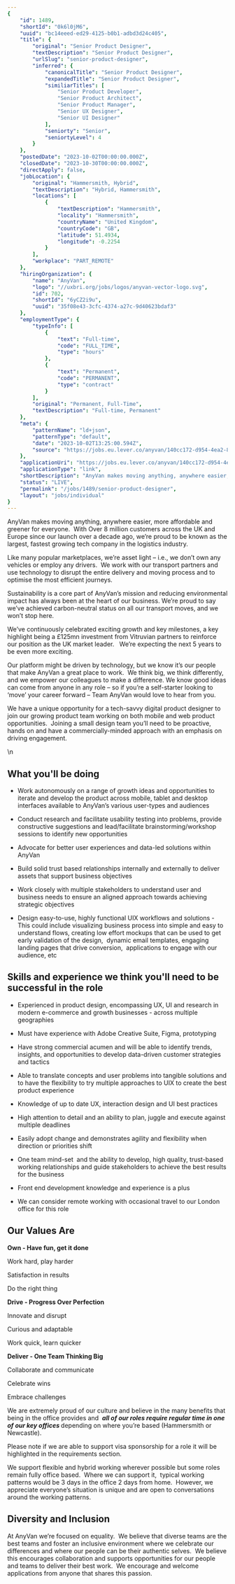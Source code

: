 ```yaml
---
{
	"id": 1489,
	"shortId": "0k6l0jM6",
	"uuid": "bc14eeed-ed29-4125-b0b1-adbd3d24c405",
	"title": {
		"original": "Senior Product Designer",
		"textDescription": "Senior Product Designer",
		"urlSlug": "senior-product-designer",
		"inferred": {
			"canonicalTitle": "Senior Product Designer",
			"expandedTitle": "Senior Product Designer",
			"similiarTitles": [
				"Senior Product Developer",
				"Senior Product Architect",
				"Senior Product Manager",
				"Senior UX Designer",
				"Senior UI Designer"
			],
			"seniorty": "Senior",
			"seniortyLevel": 4
		}
	},
	"postedDate": "2023-10-02T00:00:00.000Z",
	"closedDate": "2023-10-30T00:00:00.000Z",
	"directApply": false,
	"jobLocation": {
		"original": "Hammersmith, Hybrid",
		"textDescription": "Hybrid, Hammersmith",
		"locations": [
			{
				"textDescription": "Hammersmith",
				"locality": "Hammersmith",
				"countryName": "United Kingdom",
				"countryCode": "GB",
				"latitude": 51.4934,
				"longitude": -0.2254
			}
		],
		"workplace": "PART_REMOTE"
	},
	"hiringOrganization": {
		"name": "AnyVan",
		"logo": "//uxbri.org/jobs/logos/anyvan-vector-logo.svg",
		"id": 702,
		"shortId": "6yCZ2i9u",
		"uuid": "35f08e43-3cfc-4374-a27c-9d40623bdaf3"
	},
	"employmentType": {
		"typeInfo": [
			{
				"text": "Full-time",
				"code": "FULL_TIME",
				"type": "hours"
			},
			{
				"text": "Permanent",
				"code": "PERMANENT",
				"type": "contract"
			}
		],
		"original": "Permanent, Full-Time",
		"textDescription": "Full-time, Permanent"
	},
	"meta": {
		"patternName": "ld+json",
		"patternType": "default",
		"date": "2023-10-02T13:25:00.594Z",
		"source": "https://jobs.eu.lever.co/anyvan/140cc172-d954-4ea2-8028-20207bec2f4c?lever-source=Indeed"
	},
	"applicationUri": "https://jobs.eu.lever.co/anyvan/140cc172-d954-4ea2-8028-20207bec2f4c/apply",
	"applicationType": "link",
	"shortDescription": "AnyVan makes moving anything, anywhere easier, more affordable and greener for everyone.  With Over 8 million customers across the UK and Europe since our launch over a decade ago, we’re’ proud to be",
	"status": "LIVE",
	"permalink": "/jobs/1489/senior-product-designer",
	"layout": "jobs/individual"
}
---
```

<p>AnyVan makes moving anything, anywhere easier, more affordable and greener for everyone.&nbsp; With Over 8 million customers across the UK and Europe since our launch over a decade ago, we’re proud to be known as the largest, fastest growing tech company in the logistics industry.</p><p>Like many popular marketplaces, we’re asset light – i.e., we don’t own any vehicles or employ any drivers.&nbsp; We work with our transport partners and use technology to disrupt the entire delivery and moving process and to optimise the most efficient journeys.</p><p>Sustainability is a core part of AnyVan’s mission and reducing environmental impact has always been at the heart of our business. We’re proud to say we’ve achieved carbon-neutral status on all our transport moves, and we won’t stop here.</p><p>We’ve continuously celebrated exciting growth and key milestones, a key highlight being a £125mn investment from Vitruvian partners to reinforce our position as the UK market leader. &nbsp; We’re expecting the next 5 years to be even more exciting.</p><p>Our platform might be driven by technology, but we know it’s our people that make AnyVan a great place to work.&nbsp; We think big, we think differently, and we empower our colleagues to make a difference. We know good ideas can come from anyone in any role – so if you’re a self-starter looking to ‘move’ your career forward – Team AnyVan would love to hear from you.</p><p>We have a unique opportunity for a tech-savvy digital product designer to join our growing product team working on both mobile and web product opportunities.&nbsp; Joining a small design team you’ll need to be proactive, hands on and have a commercially-minded approach with an emphasis on driving engagement.</p><p>\n</p><h2>What you'll be doing</h2><ul><li><p>Work autonomously on a range of growth ideas and opportunities to iterate and develop the product across mobile, tablet and desktop interfaces available to AnyVan’s various user-types and audiences</p></li><li><p>Conduct research and facilitate usability testing into problems, provide constructive suggestions and lead/facilitate brainstorming/workshop sessions to identify new opportunities</p></li><li><p>Advocate for better user experiences and data-led solutions within AnyVan</p></li><li><p>Build solid trust based relationships internally and externally to deliver assets that support business objectives&nbsp;</p></li><li><p>Work closely with multiple stakeholders to understand user and business needs to ensure an aligned approach towards achieving strategic objectives</p></li><li><p>Design easy-to-use, highly functional UIX workflows and solutions - This could include visualizing business process into simple and easy to understand flows, creating low effort mockups that can be used to get early validation of the design,&nbsp; dynamic email templates, engaging landing pages that drive conversion,&nbsp; applications to engage with our audience, etc&nbsp;</p></li></ul><h2>Skills and experience we think you'll need to be successful in the role</h2><ul><li><p>Experienced in product design, encompassing UX, UI and research in modern e-commerce and growth businesses - across ​​multiple geographies</p></li><li><p>Must have experience with Adobe Creative Suite, Figma, prototyping</p></li><li><p>Have strong commercial acumen and will be able to identify trends, insights, and opportunities to develop data-driven customer strategies and tactics</p></li><li><p>Able to translate concepts and user problems into tangible solutions and to have the flexibility to try multiple approaches to UIX to create the best product experience&nbsp;</p></li><li><p>Knowledge of up to date UX, interaction design and UI best practices</p></li><li><p>High attention to detail and an ability to plan, juggle and execute against multiple deadlines</p></li><li><p>Easily adopt change and demonstrates agility and flexibility when direction or priorities shift</p></li><li><p>One team mind-set&nbsp; and the ability to develop, high quality, trust-based working relationships and guide stakeholders to achieve the best results for the business&nbsp;</p></li><li><p>Front end development knowledge and experience is a plus</p></li><li><p>We can consider remote working with occasional travel to our London office for this role</p></li></ul><h2>Our Values Are</h2><p><strong>Own - Have fun, get it done</strong></p><p>Work hard, play harder</p><p>Satisfaction in results</p><p>Do the right thing</p><p><strong>Drive - Progress Over Perfection</strong></p><p>Innovate and disrupt</p><p>Curious and adaptable</p><p>Work quick, learn quicker</p><p><strong>Deliver - One Team Thinking Big</strong></p><p>Collaborate and communicate</p><p>Celebrate wins</p><p>Embrace challenges</p><p>We are extremely proud of our culture and believe in the many benefits that being in the office provides and&nbsp; <strong><em>all of our roles require regular time in one of our key offices </em></strong>depending on where you’re based (Hammersmith or Newcastle).&nbsp;</p><p>Please note if we are able to support visa sponsorship for a role it will be highlighted in the requirements section.</p><p>We support flexible and hybrid working wherever possible but some roles remain fully office based.&nbsp; Where we can support it,&nbsp; typical working patterns would be 3 days in the office 2 days from home.&nbsp; However, we appreciate everyone’s situation is unique and are open to conversations around the working patterns.&nbsp;&nbsp;</p><h2><strong>Diversity and Inclusion</strong></h2><p>At AnyVan we’re focused on equality.&nbsp; We believe that diverse teams are the best teams and foster an inclusive environment where we celebrate our differences and where our people can be their authentic selves.&nbsp; We believe this encourages collaboration and supports opportunities for our people and teams to deliver their best work.&nbsp; We encourage and welcome applications from anyone that shares this passion.</p>
